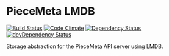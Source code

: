 # PieceMeta LMDB

[![Build Status](https://travis-ci.org/PieceMeta/node-piecemeta-lmdb.svg?branch=master)](https://travis-ci.org/PieceMeta/node-piecemeta-lmdb) [![Code Climate](https://codeclimate.com/github/PieceMeta/node-piecemeta-lmdb/badges/gpa.svg)](https://codeclimate.com/github/PieceMeta/node-piecemeta-lmdb) [![Dependency Status](https://david-dm.org/PieceMeta/node-piecemeta-lmdb.svg)](https://david-dm.org/PieceMeta/node-piecemeta-lmdb)[![devDependency Status](https://david-dm.org/PieceMeta/node-piecemeta-lmdb/dev-status.svg)](https://david-dm.org/PieceMeta/node-piecemeta-lmdb#info=devDependencies)

Storage abstraction for the PieceMeta API server using LMDB.